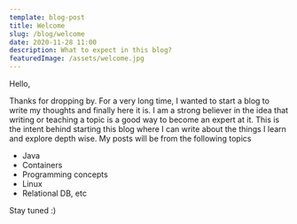 ```yaml
---
template: blog-post
title: Welcome
slug: /blog/welcome
date: 2020-11-28 11:00
description: What to expect in this blog?
featuredImage: /assets/welcome.jpg
---
```


Hello,

Thanks for dropping by. For a very long time, I wanted to start a blog to write my thoughts and finally here it is. I am a strong believer in the idea that writing or teaching a topic is a good way to become an expert at it. This is the intent behind starting this blog where I can write about the things I learn and explore depth wise. My posts will be from the following topics

* Java
* Containers
* Programming concepts
* Linux
* Relational DB, etc

Stay tuned :)
